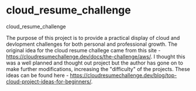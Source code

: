 # cloud_resume_challenge
cloud_resume_challenge

The purpose of this project is to provide a practical display of cloud and devlopment challenges for both personal and professional growth. The original idea for the cloud resume challege came from this site - https://cloudresumechallenge.dev/docs/the-challenge/aws/. I thought this was a well planned and thought out project but the author has gone on to make further modifications, increasing the "difficulty" of the projects. These ideas can be found here - https://cloudresumechallenge.dev/blog/top-cloud-project-ideas-for-beginners/.
